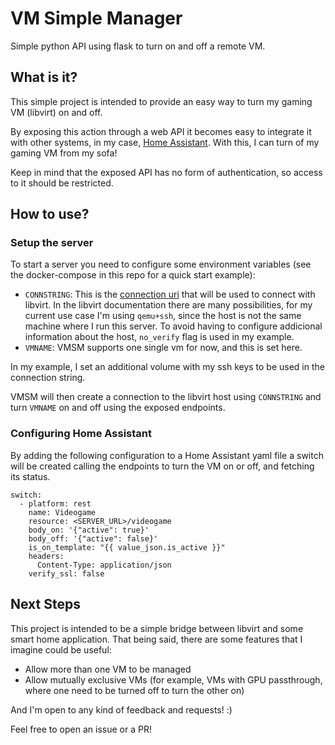 # VM Simple Manager

Simple python API using flask to turn on and off a remote VM.

## What is it?
This simple project is intended to provide an easy way to turn my gaming VM (libvirt) on and off.

By exposing this action through a web API it becomes easy to integrate it with other systems, in my case, [Home Assistant](https://www.home-assistant.io). With this, I can turn of my gaming VM from my sofa!

Keep in mind that the exposed API has no form of authentication, so access to it should be restricted.

## How to use?

### Setup the server
To start a server you need to configure some environment variables (see the docker-compose in this repo for a quick start example):

* `CONNSTRING`: This is the [connection uri](https://libvirt.org/uri.html) that will be used to connect with libvirt. In the libvirt documentation there are many possibilities, for my current use case I'm using `qemu+ssh`, since the host is not the same machine where I run this server. To avoid having to configure addicional information about the host, `no_verify` flag is used in my example.
* `VMNAME`: VMSM supports one single vm for now, and this is set here. 

In my example, I set an additional volume with my ssh keys to be used in the connection string.

VMSM will then create a connection to the libvirt host using `CONNSTRING` and turn `VMNAME` on and off using the exposed endpoints.

### Configuring Home Assistant
By adding the following configuration to a Home Assistant yaml file a switch will be created calling the endpoints to turn the VM on or off, and fetching its status.

```
switch:
  - platform: rest
    name: Videogame
    resource: <SERVER_URL>/videogame
    body_on: '{"active": true}'
    body_off: '{"active": false}'
    is_on_template: "{{ value_json.is_active }}"
    headers:
      Content-Type: application/json
    verify_ssl: false
```


## Next Steps

This project is intended to be a simple bridge between libvirt and some smart home application. That being said, there are some features that I imagine could be useful:

* Allow more than one VM to be managed
* Allow mutually exclusive VMs (for example, VMs with GPU passthrough, where one need to be turned off to turn the other on)

And I'm open to any kind of feedback and requests! :)

Feel free to open an issue or a PR!